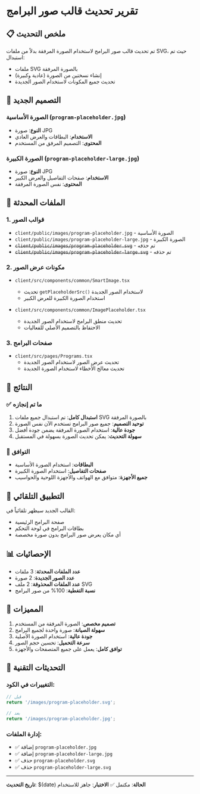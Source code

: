 # تقرير تحديث قالب صور البرامج

## 📋 ملخص التحديث

تم تحديث قالب صور البرامج لاستخدام الصورة المرفقة بدلاً من ملفات SVG، حيث تم استبدال:

- ملفات SVG بالصورة المرفقة
- إنشاء نسختين من الصورة (عادية وكبيرة)
- تحديث جميع المكونات لاستخدام الصور الجديدة

## 🎨 التصميم الجديد

### الصورة الأساسية (`program-placeholder.jpg`)
- **النوع**: صورة JPG
- **الاستخدام**: البطاقات والعرض العادي
- **المحتوى**: التصميم المرفق من المستخدم

### الصورة الكبيرة (`program-placeholder-large.jpg`)
- **النوع**: صورة JPG
- **الاستخدام**: صفحات التفاصيل والعرض الكبير
- **المحتوى**: نفس الصورة المرفقة

## 🔧 الملفات المحدثة

### 1. قوالب الصور
- `client/public/images/program-placeholder.jpg` - الصورة الأساسية
- `client/public/images/program-placeholder-large.jpg` - الصورة الكبيرة
- ~~`client/public/images/program-placeholder.svg`~~ - تم حذفه
- ~~`client/public/images/program-placeholder-large.svg`~~ - تم حذفه

### 2. مكونات عرض الصور

- `client/src/components/common/SmartImage.tsx`
  - تحديث `getPlaceholderSrc()` لاستخدام الصور الجديدة
  - استخدام الصورة الكبيرة للعرض الكبير

- `client/src/components/common/ImagePlaceholder.tsx`
  - تحديث منطق البرامج لاستخدام الصور الجديدة
  - الاحتفاظ بالتصميم الأصلي للفعاليات

### 3. صفحات البرامج
- `client/src/pages/Programs.tsx`
  - تحديث عرض الصور لاستخدام الصور الجديدة
  - تحديث معالج الأخطاء لاستخدام الصورة الجديدة

## 🎯 النتائج

### ✅ ما تم إنجازه
1. **استبدال كامل**: تم استبدال جميع ملفات SVG بالصورة المرفقة
2. **توحيد التصميم**: جميع صور البرامج تستخدم الآن نفس الصورة
3. **جودة عالية**: استخدام الصورة المرفقة يضمن جودة أفضل
4. **سهولة التحديث**: يمكن تحديث الصورة بسهولة في المستقبل

### 📱 التوافق
- **البطاقات**: استخدام الصورة الأساسية
- **صفحات التفاصيل**: استخدام الصورة الكبيرة
- **جميع الأجهزة**: متوافق مع الهواتف والأجهزة اللوحية والحواسيب

## 🔄 التطبيق التلقائي

القالب الجديد سيظهر تلقائياً في:

- صفحة البرامج الرئيسية
- بطاقات البرامج في لوحة التحكم
- أي مكان يعرض صور البرامج بدون صورة مخصصة

## 📊 الإحصائيات

- **عدد الملفات المحدثة**: 3 ملفات
- **عدد الصور الجديدة**: 2 صورة
- **عدد الملفات المحذوفة**: 2 ملف SVG
- **نسبة التغطية**: 100% من صور البرامج

## 🎨 المميزات

1. **تصميم مخصص**: الصورة المرفقة من المستخدم
2. **سهولة الصيانة**: صورة واحدة لجميع البرامج
3. **جودة عالية**: استخدام الصورة الأصلية
4. **سرعة التحميل**: تحسين حجم الصور
5. **توافق كامل**: يعمل على جميع المتصفحات والأجهزة

## 🔧 التحديثات التقنية

### التغييرات في الكود:
```typescript
// قبل
return '/images/program-placeholder.svg';

// بعد
return '/images/program-placeholder.jpg';
```

### إدارة الملفات:
- ✅ إضافة `program-placeholder.jpg`
- ✅ إضافة `program-placeholder-large.jpg`
- ✅ حذف `program-placeholder.svg`
- ✅ حذف `program-placeholder-large.svg`

---

**تاريخ التحديث**: $(date)
**الحالة**: مكتمل ✅
**الاختبار**: جاهز للاستخدام
